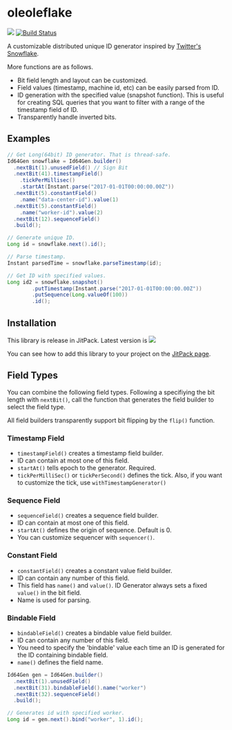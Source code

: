 # oleoleflake

[![](https://jitpack.io/v/rerorero/oleoleflake.svg)](https://jitpack.io/#rerorero/oleoleflake)
[![Build Status](https://travis-ci.org/rerorero/oleoleflake.svg?branch=master)](https://travis-ci.org/rerorero/oleoleflake)

A customizable distributed unique ID generator inspired by [Twitter's Snowflake](https://github.com/twitter/snowflake).

More functions are as follows.

- Bit field length and layout can be customized.
- Field values (timestamp, machine id, etc) can be easily parsed from ID.
- ID generation with the specified value (snapshot function). This is useful for creating SQL queries that you want to filter with a range of the timestamp field of ID.
- Transparently handle inverted bits.

## Examples
```java
// Get Long(64bit) ID generator. That is thread-safe.
Id64Gen snowflake = Id64Gen.builder()
  .nextBit(1).unusedField() // Sign Bit
  .nextBit(41).timestampField()
    .tickPerMillisec()
    .startAt(Instant.parse("2017-01-01T00:00:00.00Z"))
  .nextBit(5).constantField()
    .name("data-center-id").value(1)
  .nextBit(5).constantField()
    .name("worker-id").value(2)
  .nextBit(12).sequenceField()
  .build();

// Generate unique ID.
Long id = snowflake.next().id();

// Parse timestamp.
Instant parsedTime = snowflake.parseTimestamp(id);

// Get ID with specified values.
Long id2 = snowflake.snapshot()
        .putTimestamp(Instant.parse("2017-01-01T00:00:00.00Z"))
        .putSequence(Long.valueOf(100))
        .id();
```

## Installation
This library is release in JitPack. Latest version is [![](https://jitpack.io/v/rerorero/oleoleflake.svg)](https://jitpack.io/#rerorero/oleoleflake)

You can see how to add this library to your project on the [JitPack page](https://jitpack.io/#rerorero/oleoleflake).

## Field Types
You can combine the following field types. Following a specifiying the bit length with `nextBit()`, call the function that generates the field builder to select the field type.

All field builders transparently support bit flipping by the `flip()` function.

### Timestamp Field
- `timestampField()` creates a timestamp field builder.
- ID can contain at most one of this field.
- `startAt()` tells epoch to the generator. Required.
- `tickPerMilliSec()` or `tickPerSecond()` defines the tick. Also, if you want to customize the tick, use `withTimestampGenerator()`

### Sequence Field
- `sequenceField()` creates a sequence field builder.
- ID can contain at most one of this field.
- `startAt()` defines the origin of sequence. Default is 0.
- You can customize sequencer with `sequencer()`.

### Constant Field
- `constantField()` creates a constant value field builder.
- ID can contain any number of this field.
- This field has `name()` and `value()`. ID Generator always sets a fixed `value()` in the bit field.
- Name is used for parsing.

### Bindable Field
- `bindableField()` creates a bindable value field builder.
- ID can contain any number of this field.
- You need to specify the 'bindable' value each time an ID is generated for the ID containing bindable field.
- `name()` defines the field name.
```java
Id64Gen gen = Id64Gen.builder()
  .nextBit(1).unusedField()
  .nextBit(31).bindableField().name("worker")
  .nextBit(32).sequenceField()
  .build();

// Generates id with specified worker.
Long id = gen.next().bind("worker", 1).id();
```
